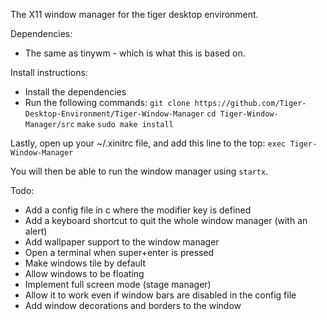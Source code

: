The X11 window manager for the tiger desktop environment.

Dependencies:
* The same as tinywm - which is what this is based on.

Install instructions:
* Install the dependencies
* Run the following commands:
`git clone https://github.com/Tiger-Desktop-Environment/Tiger-Window-Manager`
`cd Tiger-Window-Manager/src`
`make`
`sudo make install`

Lastly, open up your ~/.xinitrc file, and add this line to the top:
`exec Tiger-Window-Manager`

You will then be able to run the window manager using `startx`.

Todo:
* Add a config file in c where the modifier key is defined
* Add a keyboard shortcut to quit the whole window manager (with an alert)
* Add wallpaper support to the window manager
* Open a terminal when super+enter is pressed
* Make windows tile by default
* Allow windows to be floating
* Implement full screen mode (stage manager)
* Allow it to work even if window bars are disabled in the config file
* Add window decorations and borders to the window
